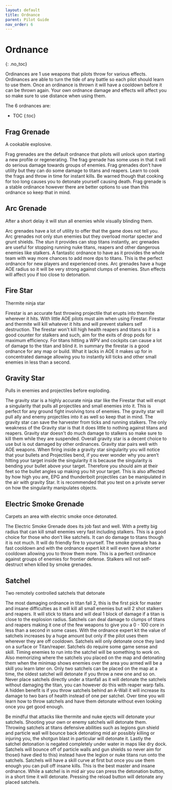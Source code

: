 ```yaml
---
layout: default
title: Ordnance
parent: Pilot Guide
nav_order: 6
---
```


# Ordnance
{: .no_toc}

Ordinances are 1 use weapons that pilots throw for various effects. Ordinances are able to turn the tide of any battle so each pilot should learn to use them. Once an ordinance is thrown it will have a cooldown before it can be thrown again. Your own ordnance damage and effects will affect you so make sure to use distance when using them.

The 6 ordnances are:

- TOC
{:toc}

## Frag Grenade

A cookable explosive.

Frag grenades are the default ordnance that pilots will unlock upon starting a new profile or regenerating. The frag grenade has some uses in that it will do serious damage towards groups of enemies. Frag grenades don’t have utility but they can do some damage to titans and reapers. Learn to cook the frags and throw in time for instant kills. Be warned though that cooking for too long causes you to detonate yourself causing death. Frag grenade is a stable ordinance however there are better options to use than this ordnance so keep that in mind.

## Arc Grenade

After a short delay it will stun all enemies while visually blinding them.

Arc grenades have a lot of utility to offer that the game does not tell you. Arc grenades not only stun enemies but they overload mortar specter and grunt shields. The stun it provides can stop titans instantly, arc grenades are useful for stopping running nuke titans, reapers and other dangerous enemies like stalkers. A fantastic ordnance to have as it provides the whole team with way more chances to add more dps to titans. This is the perfect ordnance for new players and experienced ones. Arc grenades have a huge AOE radius so it will be very strong against clumps of enemies. Stun effects will affect you if too close to detonation.

## Fire Star

Thermite ninja star

Firestar is an accurate fast throwing projectile that erupts into thermite wherever it hits. With little AOE pilots must aim when using Firestar. Firestar and thermite will kill whatever it hits and will prevent stalkers self destruction. The firestar won't kill high health reapers and titans so it is a good counter for stalkers and such, aim for the exits of drop pods for maximum efficiency. For titans hitting a WPV and cockpits can cause a lot of damage to the titan and blind it. In summary the firestar is a good ordnance for any map or build. What it lacks in AOE it makes up for in concentrated damage allowing you to instantly kill ticks and other small enemies in less than a second.

## Gravity Star

Pulls in enemies and projectiles before exploding.

The gravity star is a highly accurate ninja star like the Firestar that will erupt a singularity that pulls all projectiles and small enemies into it. This is perfect for any ground fight involving tons of enemies. The gravity star will pull ally and enemy projectiles into it as well so keep that in mind. The gravity star can save the harvester from ticks and running stalkers. The only weakness of the Gravity star is that it does little to nothing against titans and reapers. Gravity star doesn't do much damage to stalkers so make sure to kill them while they are suspended. Overall gravity star is a decent choice to use but is out damaged by other ordinances. Gravity star pairs well with AOE weapons. When firing inside a gravity star singularity you will notice that your bullets and Projectiles bend, if you ever wonder why you aren’t hitting your target inside the singularity it is because the singularity is bending your bullet above your target. Therefore you should aim at their feet so the bullet angles up making you hit your target. This is also affected by how high you are, EPG and thunderbolt projectiles can be manipulated in the air with gravity Star. It is recommended that you test on a private server on how the singularity manipulates objects.

## Electric Smoke Grenade

Carpets an area with electric smoke once detonated.

The Electric Smoke Grenade does its job fast and well. With a pretty big radius that can kill small enemies very fast including stalkers. This is a good choice for those who don't like satchels. It can do damage to titans though it is not much. It will do friendly fire to yourself. The smoke grenade has a fast cooldown and with the ordnance expert kit it will even have a shorter cooldown allowing you to throw them more. This is a perfect ordinance against groups of enemies for frontier defense. Stalkers will not self-destruct when killed by smoke grenades.

## Satchel

Two remotely controlled satchels that detonate

The most damaging ordnance in titan fall 2, this is the first pick for master and insane difficulties as it will kill all small enemies but will 2 shot stalkers and reapers. It will stick to titans and will deal 1 block of damage if a titan is close to the explosion radius. Satchels can deal damage to clumps of titans and reapers making it one of the few weapons to give you a 0 - 100 core in less than a second in some cases. With the ordnance expert kit the value of satchels increases by a huge amount but only if the pilot uses them wherever they are off cooldown. Satchels will only detonate once they land on a surface or Titan/reaper. Satchels do require some game sense and skill. Timing enemies to run into the satchel will be something to work on. Also memorizing where the satchels you placed on the map and detonating them when the minimap shows enemies over the area you armed will be a skill you learn later on. Only two satchels can be placed on the map at a time, the oldest satchel will detonate if you throw a new one and so on. Never place satchels directly under a titanfall as it will detonate the satchels without damaging the titan, you can however do this with reaper warp falls. A hidden benefit is if you throw satchels behind an A-Wall it will increase its damage to two bars of health instead of one per satchel. Over time you will learn how to throw satchels and have them detonate without even looking once you get good enough.

Be mindful that attacks like thermite and nuke ejects will detonate your satchels. Shooting your own or enemy satchels will detonate them. Throwing satchels at titans defensive abilities such as legions gun shield and particle wall will bounce back detonating mid air possibly killing or injuring you, the shotgun blast in particular will detonate it. Lastly the satchel detonation is negated completely under water in maps like dry dock. Satchels will bounce off of particle walls and gun shields so never aim for those(i have died to this) instead have the legion or nuke titans run onto the satchels. Satchels will have a skill curve at first but once you use them enough you can pull off insane kills. This is the best master and insane ordnance. While a satchel is in mid air you can press the detonation button, in a short time it will detonate. Pressing the reload button will detonate any placed satchels.
